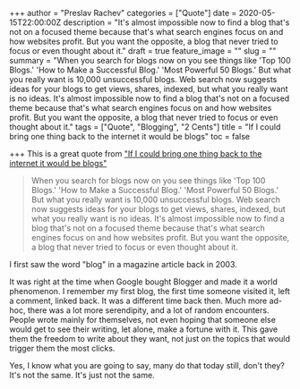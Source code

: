 +++
author = "Preslav Rachev"
categories = ["Quote"]
date = 2020-05-15T22:00:00Z
description = "It's almost impossible now to find a blog that's not on a focused theme because that's what search engines focus on and how websites profit. But you want the opposite, a blog that never tried to focus or even thought about it."
draft = true
feature_image = ""
slug = ""
summary = "When you search for blogs now on you see things like 'Top 100 Blogs.' 'How to Make a Successful Blog.' 'Most Powerful 50 Blogs.' But what you really want is 10,000 unsuccessful blogs. Web search now suggests ideas for your blogs to get views, shares, indexed, but what you really want is no ideas. It's almost impossible now to find a blog that's not on a focused theme because that's what search engines focus on and how websites profit. But you want the opposite, a blog that never tried to focus or even thought about it."
tags = ["Quote", "Blogging", "2 Cents"]
title = "If I could bring one thing back to the internet it would be blogs"
toc = false

+++
This is a great quote from ["If I could bring one thing back to the internet it would be blogs"]()

> When you search for blogs now on you see things like 'Top 100 Blogs.' 'How to Make a Successful Blog.' 'Most Powerful 50 Blogs.' But what you really want is 10,000 unsuccessful blogs. Web search now suggests ideas for your blogs to get views, shares, indexed, but what you really want is no ideas. It's almost impossible now to find a blog that's not on a focused theme because that's what search engines focus on and how websites profit. But you want the opposite, a blog that never tried to focus or even thought about it.

I first saw the word "blog" in a magazine article back in 2003.

It was right at the time when Google bought Blogger and made it a world phenomenon. I remember my first blog, the first time someone visited it, left a comment, linked back. It was a different time back then. Much more ad-hoc, there was a lot more serendipity, and a lot of random encounters. People wrote mainly for themselves, not even hoping that someone else would get to see their writing, let alone, make a fortune with it. This gave them the freedom to write about they want, not just on the topics that would trigger them the most clicks.

Yes, I know what you are going to say, many do that today still, don't they? It's not the same. It's just not the same.